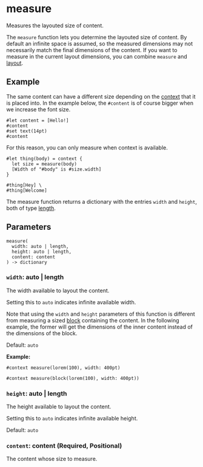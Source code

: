 # measure

Measures the layouted size of content.

The `measure` function lets you determine the layouted size of content. By default an infinite space is assumed, so the measured dimensions may not necessarily match the final dimensions of the content. If you want to measure in the current layout dimensions, you can combine `measure` and [layout](/docs/reference/layout/layout/).

## Example

The same content can have a different size depending on the [context](/docs/reference/context/) that it is placed into. In the example below, the `#content` is of course bigger when we increase the font size.

```typst
#let content = [Hello!]
#content
#set text(14pt)
#content
```

For this reason, you can only measure when context is available.

```typst
#let thing(body) = context {
  let size = measure(body)
  [Width of "#body" is #size.width]
}

#thing[Hey] \
#thing[Welcome]
```

The measure function returns a dictionary with the entries `width` and `height`, both of type [length](/docs/reference/layout/length/).

## Parameters

```
measure(
  width: auto | length,
  height: auto | length,
  content: content
) -> dictionary
```

### `width`: auto | length

The width available to layout the content.

Setting this to `auto` indicates infinite available width.

Note that using the `width` and `height` parameters of this function is different from measuring a sized [block](/docs/reference/layout/block/) containing the content. In the following example, the former will get the dimensions of the inner content instead of the dimensions of the block.

Default: `auto`

**Example:**
```typst
#context measure(lorem(100), width: 400pt)

#context measure(block(lorem(100), width: 400pt))
```

### `height`: auto | length

The height available to layout the content.

Setting this to `auto` indicates infinite available height.

Default: `auto`

### `content`: content (Required, Positional)

The content whose size to measure.
